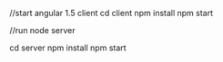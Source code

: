 //start angular 1.5 client
cd client
npm install
npm start

//run node server

cd server
npm install
npm start